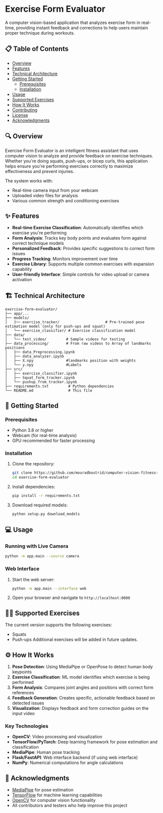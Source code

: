 # Exercise Form Evaluator

A computer vision-based application that analyzes exercise form in real-time, providing instant feedback and corrections to help users maintain proper technique during workouts.

## 📋 Table of Contents
- [Overview](#overview)
- [Features](#features)
- [Technical Architecture](#technical-architecture)
- [Getting Started](#getting-started)
  - [Prerequisites](#prerequisites)
  - [Installation](#installation)
- [Usage](#usage)
- [Supported Exercises](#supported-exercises)
- [How It Works](#how-it-works)
- [Contributing](#contributing)
- [License](#license)
- [Acknowledgments](#acknowledgments)

## 🔍 Overview

Exercise Form Evaluator is an intelligent fitness assistant that uses computer vision to analyze and provide feedback on exercise techniques. Whether you're doing squats, push-ups, or bicep curls, this application helps ensure you're performing exercises correctly to maximize effectiveness and prevent injuries.

The system works with:
- Real-time camera input from your webcam
- Uploaded video files for analysis
- Various common strength and conditioning exercises

## ✨ Features

- **Real-time Exercise Classification**: Automatically identifies which exercise you're performing
- **Form Analysis**: Tracks key body points and evaluates form against correct technique models
- **Personalized Feedback**: Provides specific suggestions to correct form issues
- **Progress Tracking**: Monitors improvement over time
- **Exercise Library**: Supports multiple common exercises with expansion capability
- **User-friendly Interface**: Simple controls for video upload or camera activation

## 🏗️ Technical Architecture

```
exercise-form-evaluator/
├── app/...
├── models/
│   ├── exercise_tracker/                     # Pre-trained pose estimation model (only for push-ups and squat)
│   └── exercise_classifier/ # Exercise classification model
├── data/
│   └── test_video/         # Sample videos for testing
├── data_processing/        # From raw videos to Array of landmarks positions 
│   ├── data_Preprocessing.ipynb 
│   ├── data_analyzer.ipynb 
│   ├── X.npy               #landmarks position with weights
│   └── y.npy               #Labels
├── src/
│   ├── exercise_classifier.ipynb
│   ├── Squat_form_tracker.ipynb
│   └── pushup_from_tracker.ipynb
├── requirements.txt         # Python dependencies
└── README.md                # This file
```

## 🚀 Getting Started

### Prerequisites

- Python 3.8 or higher
- Webcam (for real-time analysis)
- GPU recommended for faster processing

### Installation

1. Clone the repository:
   ```bash
   git clone https://github.com/mouradboutrid/computer-vision-fitness-exercise.git
   cd exercise-form-evaluator
   ```

3. Install dependencies:
   ```bash
   pip install -r requirements.txt
   ```

4. Download required models:
   ```bash
   python setup.py download_models
   ```

## 💻 Usage

### Running with Live Camera

```bash
python -m app.main --source camera
```

### Web Interface

1. Start the web server:
   ```bash
   python -m app.main --interface web
   ```

2. Open your browser and navigate to `http://localhost:8000`

## 🏋️‍♂️ Supported Exercises

The current version supports the following exercises:
- Squats
- Push-ups
Additional exercises will be added in future updates.

## ⚙️ How It Works

1. **Pose Detection**: Using MediaPipe or OpenPose to detect human body keypoints
2. **Exercise Classification**: ML model identifies which exercise is being performed
3. **Form Analysis**: Compares joint angles and positions with correct form references
4. **Feedback Generation**: Creates specific, actionable feedback based on detected issues
5. **Visualization**: Displays feedback and form correction guides on the input video

### Key Technologies

- **OpenCV**: Video processing and visualization
- **TensorFlow/PyTorch**: Deep learning framework for pose estimation and classification
- **MediaPipe**: Human pose tracking
- **Flask/FastAPI**: Web interface backend (if using web interface)
- **NumPy**: Numerical computations for angle calculations

  
## 🙏 Acknowledgments

- [MediaPipe](https://google.github.io/mediapipe/) for pose estimation
- [TensorFlow](https://www.tensorflow.org/) for machine learning capabilities
- [OpenCV](https://opencv.org/) for computer vision functionality
- All contributors and testers who help improve this project
